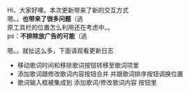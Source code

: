 ﻿Hi，大家好噢，本次更新带来了新的交互方式  
嗯。。**也带来了很多问题**（逃  
原工具栏的位置怎么利用还在考虑中。。  
ps：**不排除放广告的可能**（逃  
  
嗯。。就扯这么多，下面请观看更新日志  
  
* 移动歌词时间和移除歌词按钮转移至歌词项里
* 添加歌词跟修改歌词内容按钮合并
  并跟歌词排序按钮调换位置
* 歌词输入框被集成到 添加歌词/修改歌词内容 按钮里